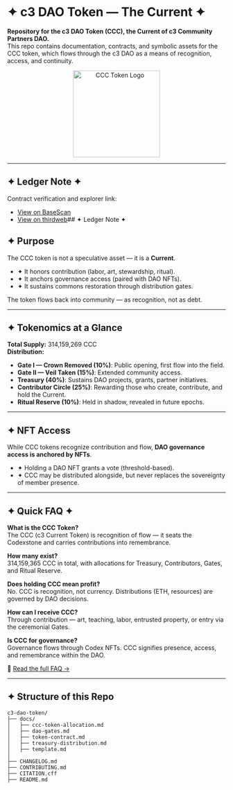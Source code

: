 # ✦ c3 DAO Token — The Current ✦  

**Repository for the c3 DAO Token (CCC), the Current of c3 Community Partners DAO.**  
This repo contains documentation, contracts, and symbolic assets for the CCC token, which flows through the c3 DAO as a means of recognition, access, and continuity.  

<p align="center">
  <img src="https://raw.githubusercontent.com/c3codex/assets/main/CCC-token.PNG" alt="CCC Token Logo" width="200">
</p>

---

## ✦ Ledger Note ✦  

Contract verification and explorer link:  
- [View on BaseScan](https://basescan.org/address/0x577688C874B9b81Aa3759CdcE381fb79922e7F27)  
- [View on thirdweb](https://thirdweb.com/base/0x577688C874B9b81Aa3759CdcE381fb79922e7F27)## ✦ Ledger Note ✦  
  
 

## ✦ Purpose  
The CCC token is not a speculative asset — it is a **Current**.  
- ✦ It honors contribution (labor, art, stewardship, ritual).  
- ✦ It anchors governance access (paired with DAO NFTs).  
- ✦ It sustains commons restoration through distribution gates.  

The token flows back into community — as recognition, not as debt.  

---

## ✦ Tokenomics at a Glance  
**Total Supply:** 314,159,269 CCC  
**Distribution:**  
- **Gate I — Crown Removed (10%)**: Public opening, first flow into the field.  
- **Gate II — Veil Taken (15%)**: Extended community access.  
- **Treasury (40%)**: Sustains DAO projects, grants, partner initiatives.  
- **Contributor Circle (25%)**: Rewarding those who create, contribute, and hold the Current.  
- **Ritual Reserve (10%)**: Held in shadow, revealed in future epochs.  

---

## ✦ NFT Access  
While CCC tokens recognize contribution and flow, **DAO governance access is anchored by NFTs**.  
- ✦ Holding a DAO NFT grants a vote (threshold-based).  
- ✦ CCC may be distributed alongside, but never replaces the sovereignty of member presence.

- ---

## ✦ Quick FAQ ✦

**What is the CCC Token?**  
The CCC (c3 Current Token) is recognition of flow — it seats the Codexstone and carries contributions into remembrance.  

**How many exist?**  
314,159,365 CCC in total, with allocations for Treasury, Contributors, Gates, and Ritual Reserve.  

**Does holding CCC mean profit?**  
No. CCC is recognition, not currency. Distributions (ETH, resources) are governed by DAO decisions.  

**How can I receive CCC?**  
Through contribution — art, teaching, labor, entrusted property, or entry via the ceremonial Gates.  

**Is CCC for governance?**  
Governance flows through Codex NFTs. CCC signifies presence, access, and remembrance within the DAO.  

📜 [Read the full FAQ →](./docs/FAQ.md)

---

## ✦ Structure of this Repo  
```plaintext
c3-dao-token/
├── docs/
│   ├── ccc-token-allocation.md
│   ├── dao-gates.md
│   ├── token-contract.md
│   ├── treasury-distribution.md
│   ├── template.md
│
├── CHANGELOG.md
├── CONTRIBUTING.md
├── CITATION.cff
├── README.md
